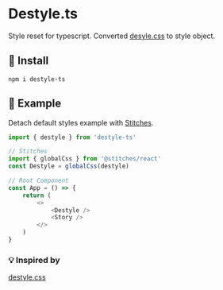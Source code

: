 # Destyle.ts

Style reset for typescript.
Converted [desyle.css](https://github.com/nicolas-cusan/destyle.css) to style object.

## 🚀 Install

`npm i destyle-ts`

## 📕 Example

Detach default styles example with [Stitches](https://stitches.dev/).

```ts
import { destyle } from 'destyle-ts'

// Stitches
import { globalCss } from '@stitches/react'
const Destyle = globalCss(destyle)

// Root Component
const App = () => {
	return (
		<>
			<Destyle />
			<Story />
		</>
	)
}
```

### 💡 Inspired by

[destyle.css](https://github.com/nicolas-cusan/destyle.css)

